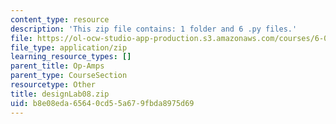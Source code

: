 ```yaml
---
content_type: resource
description: 'This zip file contains: 1 folder and 6 .py files.'
file: https://ol-ocw-studio-app-production.s3.amazonaws.com/courses/6-01sc-introduction-to-electrical-engineering-and-computer-science-i-spring-2011/b8e08eda65640cd55a679fbda8975d69_designLab08.zip
file_type: application/zip
learning_resource_types: []
parent_title: Op-Amps
parent_type: CourseSection
resourcetype: Other
title: designLab08.zip
uid: b8e08eda-6564-0cd5-5a67-9fbda8975d69
---
```

